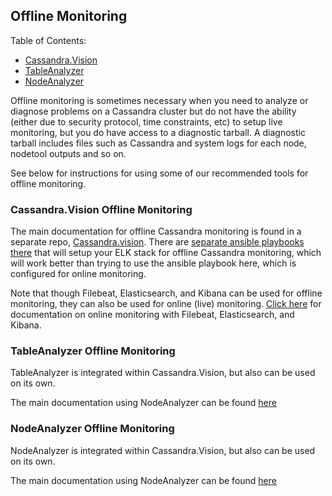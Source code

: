 ## Offline Monitoring
Table of Contents:
- [Cassandra.Vision](#Cassandra.Vision-Offline-Monitoring)
- [TableAnalyzer](#TableAnalyzer-Offline-Monitoring)
- [NodeAnalyzer](#NodeAnalyzer-Offline-Monitoring)

Offline monitoring is sometimes necessary when you need to analyze or diagnose problems on a Cassandra cluster but do not have the ability (either due to security protocol, time constraints, etc) to setup live monitoring, but you do have access to a diagnostic tarball. A diagnostic tarball includes files such as Cassandra and system logs for each node, nodetool outputs and so on. 

See below for instructions for using some of our recommended tools for offline monitoring. 

### Cassandra.Vision Offline Monitoring

The main documentation for offline Cassandra monitoring is found in a separate repo, [Cassandra.vision](https://github.com/Anant/cassandra.vision). There are [separate ansible playbooks there](https://github.com/Anant/cassandra.vision/tree/master/elastic-kibana-ansible) that will setup your ELK stack for offline Cassandra monitoring, which will work better than trying to use the ansible playbook here, which is configured for online monitoring.

Note that though Filebeat, Elasticsearch, and Kibana can be used for offline monitoring, they can also be used for online (live) monitoring. [Click here](./maintenance.live-monitoring.md#live-monitoring-with-filebeat-elasticsearch-and-kibana) for documentation on online monitoring with Filebeat, Elasticsearch, and Kibana.

### TableAnalyzer Offline Monitoring
TableAnalyzer is integrated within Cassandra.Vision, but also can be used on its own.

The main documentation using NodeAnalyzer can be found [here](https://github.com/Anant/cassandra.vision/tree/master/cassandra-analyzer/offline-log-collector/TableAnalyzer)

### NodeAnalyzer Offline Monitoring
NodeAnalyzer is integrated within Cassandra.Vision, but also can be used on its own.

The main documentation using NodeAnalyzer can be found [here](https://github.com/Anant/cassandra.vision/tree/master/cassandra-analyzer/offline-log-collector/NodeAnalyzer)

